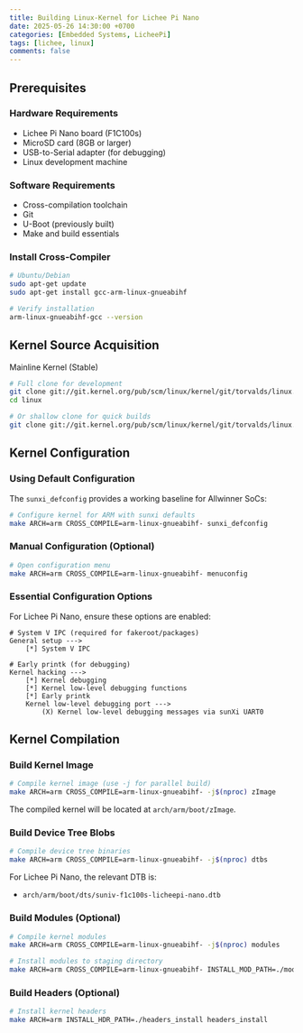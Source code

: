 ```yaml
---
title: Building Linux-Kernel for Lichee Pi Nano
date: 2025-05-26 14:30:00 +0700
categories: [Embedded Systems, LicheePi]
tags: [lichee, linux]     
comments: false
---
```


## Prerequisites

### Hardware Requirements
- Lichee Pi Nano board (F1C100s)
- MicroSD card (8GB or larger)
- USB-to-Serial adapter (for debugging)
- Linux development machine

### Software Requirements
- Cross-compilation toolchain
- Git
- U-Boot (previously built)
- Make and build essentials

### Install Cross-Compiler

```bash
# Ubuntu/Debian
sudo apt-get update
sudo apt-get install gcc-arm-linux-gnueabihf

# Verify installation
arm-linux-gnueabihf-gcc --version
```

## Kernel Source Acquisition

Mainline Kernel (Stable)

```bash
# Full clone for development
git clone git://git.kernel.org/pub/scm/linux/kernel/git/torvalds/linux.git
cd linux

# Or shallow clone for quick builds
git clone git://git.kernel.org/pub/scm/linux/kernel/git/torvalds/linux.git --depth=1
```


## Kernel Configuration

### Using Default Configuration

The `sunxi_defconfig` provides a working baseline for Allwinner SoCs:

```bash
# Configure kernel for ARM with sunxi defaults
make ARCH=arm CROSS_COMPILE=arm-linux-gnueabihf- sunxi_defconfig
```

### Manual Configuration (Optional)

```bash
# Open configuration menu
make ARCH=arm CROSS_COMPILE=arm-linux-gnueabihf- menuconfig
```

### Essential Configuration Options

For Lichee Pi Nano, ensure these options are enabled:

```
# System V IPC (required for fakeroot/packages)
General setup --->
    [*] System V IPC

# Early printk (for debugging)
Kernel hacking --->
    [*] Kernel debugging
    [*] Kernel low-level debugging functions
    [*] Early printk
    Kernel low-level debugging port --->
        (X) Kernel low-level debugging messages via sunXi UART0
```

## Kernel Compilation

### Build Kernel Image

```bash
# Compile kernel image (use -j for parallel build)
make ARCH=arm CROSS_COMPILE=arm-linux-gnueabihf- -j$(nproc) zImage
```

The compiled kernel will be located at `arch/arm/boot/zImage`.

### Build Device Tree Blobs

```bash
# Compile device tree binaries
make ARCH=arm CROSS_COMPILE=arm-linux-gnueabihf- -j$(nproc) dtbs
```

For Lichee Pi Nano, the relevant DTB is:
- `arch/arm/boot/dts/suniv-f1c100s-licheepi-nano.dtb`

### Build Modules (Optional)

```bash
# Compile kernel modules
make ARCH=arm CROSS_COMPILE=arm-linux-gnueabihf- -j$(nproc) modules

# Install modules to staging directory
make ARCH=arm CROSS_COMPILE=arm-linux-gnueabihf- INSTALL_MOD_PATH=./modules_install modules_install
```

### Build Headers (Optional)

```bash
# Install kernel headers
make ARCH=arm INSTALL_HDR_PATH=./headers_install headers_install
```
